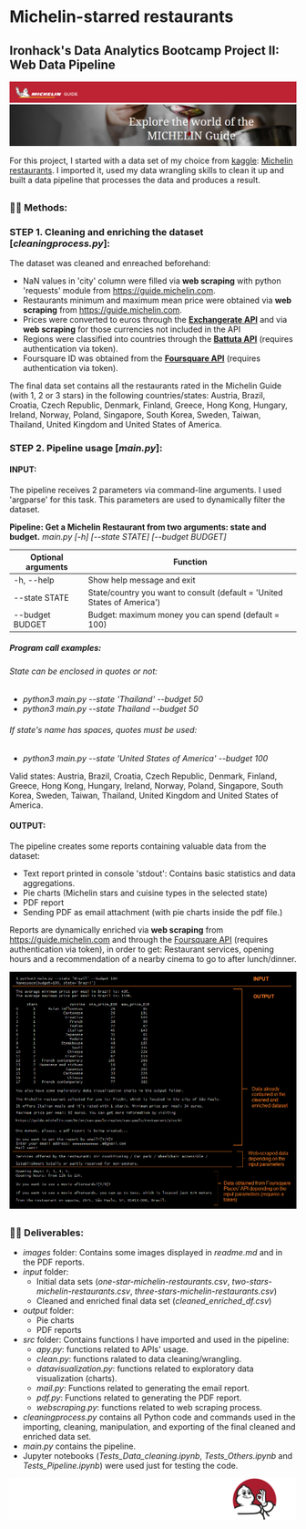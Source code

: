 # Michelin-starred restaurants

## Ironhack's Data Analytics Bootcamp Project II: Web Data Pipeline

![Michelin Guide](/images/michelin_2.png)
![Michelin Guide](/images/michelin_3.png)

For this project, I started with a data set of my choice from [kaggle](https://www.kaggle.com/): [Michelin restaurants](https://www.kaggle.com/jackywang529/michelin-restaurants#three-stars-michelin-restaurants.csv). I imported it, used my data wrangling skills to clean it up and built a data pipeline that processes the data and produces a result.

## 

### :woman_cook: Methods:

### STEP 1. Cleaning and enriching the dataset [*cleaningprocess.py*]:

The dataset was cleaned and enreached beforehand:
* NaN values in 'city' column were filled via **web scraping** with python 'requests' module from https://guide.michelin.com.
* Restaurants minimum and maximum mean price were obtained via **web scraping** from https://guide.michelin.com.
* Prices were converted to euros through the [**Exchangerate API**](https://api.exchangerate-api.com/) and via **web scraping** for those currencies not included in the API
* Regions were classified into countries through the [**Battuta API**](http://battuta.medunes.net/api) (requires authentication via token).
* Foursquare ID was obtained from the [**Foursquare API**](https://api.foursquare.com) (requires authentication via token).

The final data set contains all the restaurants rated in the Michelin Guide (with 1, 2 or 3 stars) in the following countries/states: Austria, Brazil, Croatia, Czech Republic, Denmark, Finland, Greece, Hong Kong, Hungary, Ireland, Norway, Poland, Singapore, South Korea, Sweden, Taiwan, Thailand, United Kingdom and United States of America.

### STEP 2. Pipeline usage [*main.py*]:

#### INPUT:

The pipeline receives 2 parameters via command-line arguments. I used 'argparse' for this task. This parameters are used to dynamically filter the dataset.

**Pipeline: Get a Michelin Restaurant from two arguments: state and budget.**
*main.py [-h] [--state STATE] [--budget BUDGET]*

Optional arguments | Function
------------------ | -------------
-h, --help | Show help message and exit
--state STATE | State/country you want to consult (default = 'United States of America')
--budget BUDGET | Budget: maximum money you can spend (default = 100)

##### Program call examples:
###### State can be enclosed in quotes or not:
* *python3 main.py --state 'Thailand' --budget 50*
* *python3 main.py --state Thailand --budget 50*
###### If state's name has spaces, quotes must be used:
* *python3 main.py --state 'United States of America' --budget 100*

Valid states: Austria, Brazil, Croatia, Czech Republic, Denmark, Finland, Greece, Hong Kong, Hungary, Ireland, Norway, Poland, Singapore, South Korea, Sweden, Taiwan, Thailand, United Kingdom and United States of America.

#### OUTPUT:

The pipeline creates some reports containing valuable data from the dataset:
* Text report printed in console 'stdout': Contains basic statistics and data aggregations.
* Pie charts (Michelin stars and cuisine types in the selected state)
* PDF report
* Sending PDF as email attachment (with pie charts inside the pdf file.)

Reports are dynamically enriched via **web scraping** from https://guide.michelin.com and through the [Foursquare API](https://api.foursquare.com) (requires authentication via token), in order to get: Restaurant services, opening hours and a recommendation of a nearby cinema to go to after lunch/dinner.

![commandline](/images/input_output.png)

## 

### :woman_cook: Deliverables:

* *images* folder: Contains some images displayed in *readme.md* and in the PDF reports.
* *input* folder:
    * Initial data sets (*one-star-michelin-restaurants.csv*, *two-stars-michelin-restaurants.csv*, *three-stars-michelin-restaurants.csv*)
    * Cleaned and enriched final data set (*cleaned_enriched_df.csv*)
* *output* folder:
    * Pie charts
    * PDF reports
* *src* folder: Contains functions I have imported and used in the pipeline:
    * *apy.py*: functions related to APIs' usage.
    * *clean.py*: functions ralated to data cleaning/wrangling.
    * *datavisualization.py*: functions related to exploratory data visualization (charts).
    * *mail.py*: Functions related to generating the email report.
    * *pdf.py*: Functions related to generating the PDF report.
    * *webscraping.py*: functions related to web scraping process.
* *cleaningprocess.py* contains all Python code and commands used in the importing, cleaning, manipulation, and exporting of the final cleaned and enriched data set.
* *main.py* contains the pipeline.
* Jupyter notebooks (*Tests_Data_cleaning.ipynb*, *Tests_Others.ipynb* and *Tests_Pipeline.ipynb*) were used just for testing the code. 

![Michelin Guide](/images/michelin_petit.png)